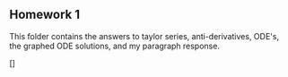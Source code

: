 ## Homework 1
This folder contains the answers to taylor series, anti-derivatives, ODE's, the graphed ODE solutions, and my paragraph response.

[]
